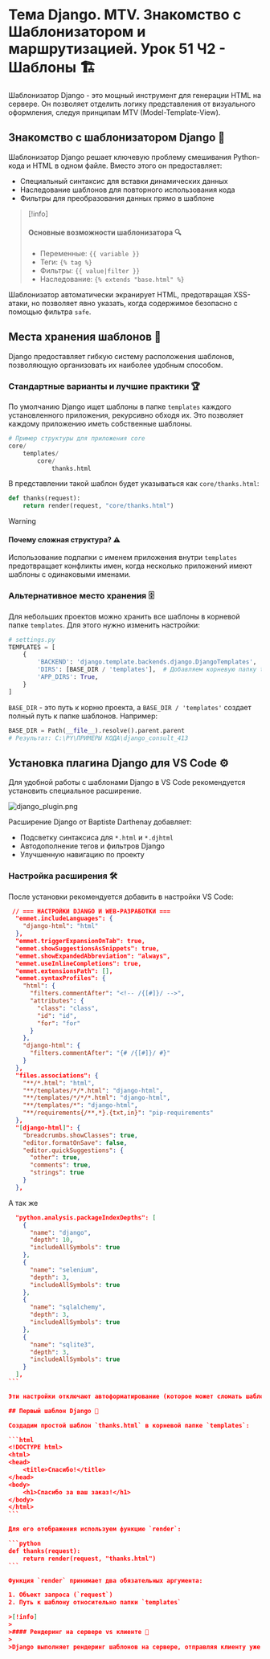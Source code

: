 # Тема Django. MTV. Знакомство с Шаблонизатором и маршрутизацией. Урок 51 Ч2 - Шаблоны 🏗️

Шаблонизатор Django - это мощный инструмент для генерации HTML на сервере. Он позволяет отделить логику представления от визуального оформления, следуя принципам MTV (Model-Template-View).

## Знакомство с шаблонизатором Django 🧩

Шаблонизатор Django решает ключевую проблему смешивания Python-кода и HTML в одном файле. Вместо этого он предоставляет:

- Специальный синтаксис для вставки динамических данных
- Наследование шаблонов для повторного использования кода
- Фильтры для преобразования данных прямо в шаблоне

>[!info]
>
>#### Основные возможности шаблонизатора 🔍
>
>- Переменные: `{{ variable }}`
>- Теги: `{% tag %}`
>- Фильтры: `{{ value|filter }}`
>- Наследование: `{% extends "base.html" %}`

Шаблонизатор автоматически экранирует HTML, предотвращая XSS-атаки, но позволяет явно указать, когда содержимое безопасно с помощью фильтра `safe`.

## Места хранения шаблонов 📂

Django предоставляет гибкую систему расположения шаблонов, позволяющую организовать их наиболее удобным способом.

### Стандартные варианты и лучшие практики 🏆

По умолчанию Django ищет шаблоны в папке `templates` каждого установленного приложения, рекурсивно обходя их. Это позволяет каждому приложению иметь собственные шаблоны.

```python
# Пример структуры для приложения core
core/
    templates/
        core/
            thanks.html
```

В представлении такой шаблон будет указываться как `core/thanks.html`:

```python
def thanks(request):
    return render(request, "core/thanks.html")
```

>[!warning]
>
>#### Почему сложная структура? ⚠️
>
>Использование подпапки с именем приложения внутри `templates` предотвращает конфликты имен, когда несколько приложений имеют шаблоны с одинаковыми именами.

### Альтернативное место хранения 🗄️

Для небольших проектов можно хранить все шаблоны в корневой папке `templates`. Для этого нужно изменить настройки:

```python
# settings.py
TEMPLATES = [
    {
        'BACKEND': 'django.template.backends.django.DjangoTemplates',
        'DIRS': [BASE_DIR / 'templates'],  # Добавляем корневую папку templates
        'APP_DIRS': True,
    }
]
```

`BASE_DIR` - это путь к корню проекта, а `BASE_DIR / 'templates'` создает полный путь к папке шаблонов. Например:

```python
BASE_DIR = Path(__file__).resolve().parent.parent
# Результат: C:\PY\ПРИМЕРЫ КОДА\django_consult_413
```

## Установка плагина Django для VS Code ⚙️

Для удобной работы с шаблонами Django в VS Code рекомендуется установить специальное расширение.

![django_plugin.png](./images/django_plugin.png)

Расширение Django от Baptiste Darthenay добавляет:

- Подсветку синтаксиса для `*.html` и `*.djhtml`
- Автодополнение тегов и фильтров Django
- Улучшенную навигацию по проекту

### Настройка расширения 🛠️

После установки рекомендуется добавить в настройки VS Code:

```json
 // === НАСТРОЙКИ DJANGO И WEB-РАЗРАБОТКИ ===
  "emmet.includeLanguages": {
    "django-html": "html"
  },
  "emmet.triggerExpansionOnTab": true,
  "emmet.showSuggestionsAsSnippets": true,
  "emmet.showExpandedAbbreviation": "always",
  "emmet.useInlineCompletions": true,
  "emmet.extensionsPath": [],
  "emmet.syntaxProfiles": {
    "html": {
      "filters.commentAfter": "<!-- /{[#]}/ -->",
      "attributes": {
        "class": "class",
        "id": "id",
        "for": "for"
      }
    },
    "django-html": {
      "filters.commentAfter": "{# /{[#]}/ #}"
    }
  },
  "files.associations": {
    "**/*.html": "html",
    "**/templates/*/*.html": "django-html",
    "**/templates/*/*/*.html": "django-html",
    "**/templates/*": "django-html",
    "**/requirements{/**,*}.{txt,in}": "pip-requirements"
  },
  "[django-html]": {
    "breadcrumbs.showClasses": true,
    "editor.formatOnSave": false,
    "editor.quickSuggestions": {
      "other": true,
      "comments": true,
      "strings": true
    }
  },
```

А так же

````json
  "python.analysis.packageIndexDepths": [
    {
      "name": "django",
      "depth": 10,
      "includeAllSymbols": true
    },
    {
      "name": "selenium",
      "depth": 3,
      "includeAllSymbols": true
    },
    {
      "name": "sqlalchemy",
      "depth": 3,
      "includeAllSymbols": true
    },
    {
      "name": "sqlite3",
      "depth": 3,
      "includeAllSymbols": true
    }
  ],
```

Эти настройки отключают автоформатирование (которое может сломать шаблоны) и включают подсказки во всех контекстах.

## Первый шаблон Django 🎯

Создадим простой шаблон `thanks.html` в корневой папке `templates`:

```html
<!DOCTYPE html>
<html>
<head>
    <title>Спасибо!</title>
</head>
<body>
    <h1>Спасибо за ваш заказ!</h1>
</body>
</html>
```

Для его отображения используем функцию `render`:

```python
def thanks(request):
    return render(request, "thanks.html")
```

Функция `render` принимает два обязательных аргумента:

1. Объект запроса (`request`)
2. Путь к шаблону относительно папки `templates`

>[!info]
>
>#### Рендеринг на сервере vs клиенте 🔄
>
>Django выполняет рендеринг шаблонов на сервере, отправляя клиенту уже готовый HTML. Это отличается от современных JavaScript-фреймворков, где рендеринг часто происходит на стороне клиента.
